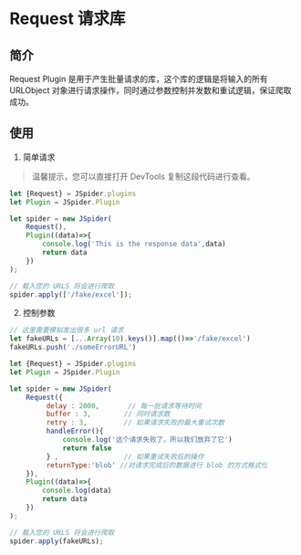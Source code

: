 # Request 请求库

## 简介

Request Plugin 是用于产生批量请求的库，这个库的逻辑是将输入的所有 URLObject 对象进行请求操作，同时通过参数控制并发数和重试逻辑，保证爬取成功。

## 使用 

1. 简单请求

> 温馨提示，您可以直接打开 DevTools 复制这段代码进行查看。

```js
let {Request} = JSpider.plugins
let Plugin = JSpider.Plugin

let spider = new JSpider(
    Request(),
    Plugin((data)=>{
        console.log('This is the response data',data)
        return data
    })
); 

// 载入您的 URLS 将会进行爬取
spider.apply(['/fake/excel']);
```

2. 控制参数

```js
// 这里需要模拟发出很多 url 请求
let fakeURLs = [...Array(10).keys()].map(()=>'/fake/excel')
fakeURLs.push('./someErrorURL')

let {Request} = JSpider.plugins
let Plugin = JSpider.Plugin

let spider = new JSpider(
    Request({
         delay : 2000,       // 每一批请求等待时间
         buffer : 3,        // 同时请求数
         retry : 3,         // 如果请求失败的最大重试次数
         handleError(){
             console.log('这个请求失败了，所以我们放弃了它')
             return false
         } ,                // 如果重试失败后的操作
         returnType:'blob' //对请求完成后的数据进行 blob 的方式格式化
    }),
    Plugin((data)=>{
        console.log(data)
        return data
    })
); 

// 载入您的 URLS 将会进行爬取
spider.apply(fakeURLs);

```
